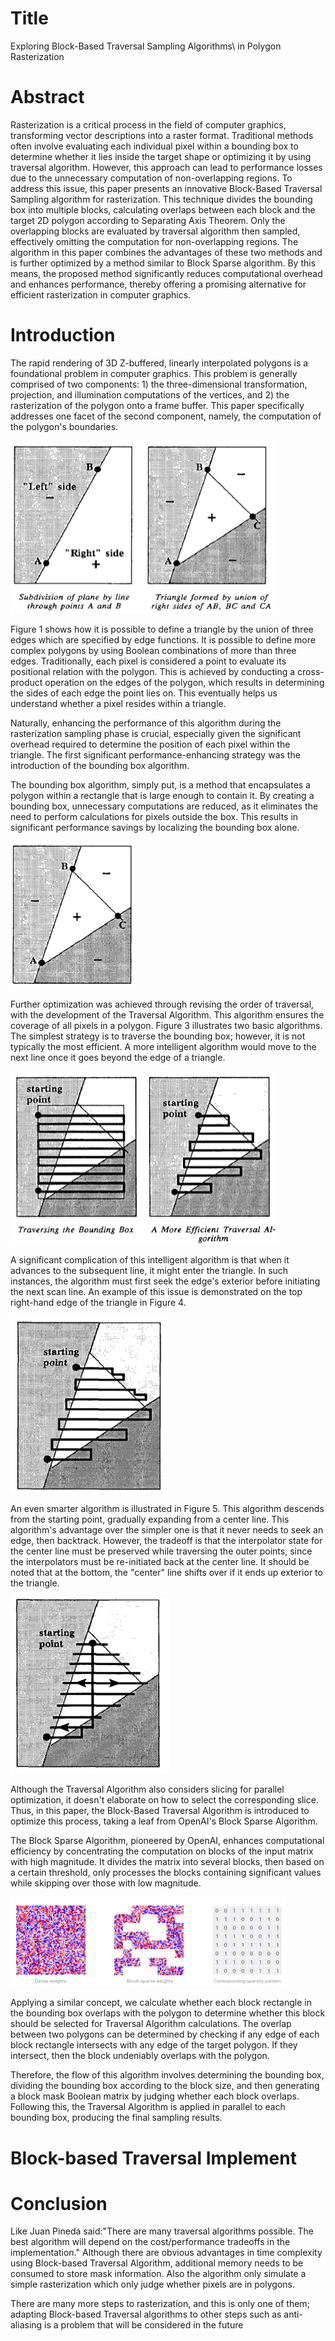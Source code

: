 # Title

Exploring Block-Based Traversal Sampling Algorithms\\  in Polygon Rasterization

# Abstract

Rasterization is a critical process in the field of computer graphics, transforming vector descriptions into a raster format. Traditional methods often involve evaluating each individual pixel within a bounding box to determine whether it lies inside the target shape or optimizing it by using traversal algorithm. However, this approach can lead to performance losses due to the unnecessary computation of non-overlapping regions. To address this issue, this paper presents an innovative Block-Based Traversal Sampling algorithm for rasterization. This technique divides the bounding box into multiple blocks, calculating overlaps  between each block and the target 2D polygon according to Separating Axis Theorem. Only the overlapping blocks are evaluated by traversal algorithm then sampled, effectively omitting the computation for non-overlapping regions. The algorithm in this paper combines the advantages of these two methods and is further optimized by a method similar to Block Sparse algorithm. By this means, the proposed method significantly reduces computational overhead and enhances performance, thereby offering a promising alternative for efficient rasterization in computer graphics.

# Introduction

The rapid rendering of 3D Z-buffered, linearly interpolated polygons is a foundational problem in computer graphics. This problem is generally comprised of two components: 1) the three-dimensional transformation, projection, and illumination computations of the vertices, and 2) the rasterization of the polygon onto a frame buffer. This paper specifically addresses one facet of the second component, namely, the computation of the polygon's boundaries.

<img src="content.assets/image-20230616205307056.png" alt="image-20230616205307056" style="zoom:50%;" />

Figure 1 shows how it is possible to define a triangle by the union of three edges which are specified by edge functions. It is possible to define more complex polygons by using Boolean combinations of more than three edges. Traditionally, each pixel is considered a point to evaluate its positional relation with the polygon. This is achieved by conducting a cross-product operation on the edges of the polygon, which results in determining the sides of each edge the point lies on. This eventually helps us understand whether a pixel resides within a triangle.

Naturally, enhancing the performance of this algorithm during the rasterization sampling phase is crucial, especially given the significant overhead required to determine the position of each pixel within the triangle. The first significant performance-enhancing strategy was the introduction of the bounding box algorithm.

The bounding box algorithm, simply put, is a method that encapsulates a polygon within a rectangle that is large enough to contain it. By creating a bounding box, unnecessary computations are reduced, as it eliminates the need to perform calculations for pixels outside the box. This results in significant performance savings by localizing the bounding box alone.

<img src="content.assets/image-20230616214642419.png" alt="image-20230616214642419" style="zoom:50%;" />

Further optimization was achieved through revising the order of traversal, with the development of the Traversal Algorithm. This algorithm ensures the coverage of all pixels in a polygon. Figure 3 illustrates two basic algorithms. The simplest strategy is to traverse the bounding box; however, it is not typically the most efficient. A more intelligent algorithm would move to the next line once it goes beyond the edge of a triangle.

<img src="content.assets/image-20230616215126692.png" alt="image-20230616215126692" style="zoom:50%;" />

A significant complication of this intelligent algorithm is that when it advances to the subsequent line, it might enter the triangle. In such instances, the algorithm must first seek the edge's exterior before initiating the next scan line. An example of this issue is demonstrated on the top right-hand edge of the triangle in Figure 4.

<img src="content.assets/image-20230616215145449.png" alt="image-20230616215145449" style="zoom:50%;" />

An even smarter algorithm is illustrated in Figure 5. This algorithm descends from the starting point, gradually expanding from a center line. This algorithm's advantage over the simpler one is that it never needs to seek an edge, then backtrack. However, the tradeoff is that the interpolator state for the center line must be preserved while traversing the outer points, since the interpolators must be re-initiated back at the center line. It should be noted that at the bottom, the "center" line shifts over if it ends up exterior to the triangle.

<img src="content.assets/image-20230616221528777.png" alt="image-20230616221528777" style="zoom:50%;" />

Although the Traversal Algorithm also considers slicing for parallel optimization, it doesn't elaborate on how to select the corresponding slice. Thus, in this paper, the Block-Based Traversal Algorithm is introduced to optimize this process, taking a leaf from OpenAI's Block Sparse Algorithm.

The Block Sparse Algorithm, pioneered by OpenAI, enhances computational efficiency by concentrating the computation on blocks of the input matrix with high magnitude. It divides the matrix into several blocks, then based on a certain threshold, only processes the blocks containing significant values while skipping over those with low magnitude.

<img src="content.assets/image-20230616220208861.png" alt="image-20230616220208861" style="zoom:50%;" />

Applying a similar concept, we calculate whether each block rectangle in the bounding box overlaps with the polygon to determine whether this block should be selected for Traversal Algorithm calculations. The overlap between two polygons can be determined by checking if any edge of each block rectangle intersects with any edge of the target polygon. If they intersect, then the block undeniably overlaps with the polygon.

Therefore, the flow of this algorithm involves determining the bounding box, dividing the bounding box according to the block size, and then generating a block mask Boolean matrix by judging whether each block overlaps. Following this, the Traversal Algorithm is applied in parallel to each bounding box, producing the final sampling results.

# Block-based Traversal Implement







# Conclusion

Like Juan Pineda said:"There are many traversal algorithms possible. The best algorithm will depend on the cost/performance tradeoffs in the implementation." Although there are obvious advantages in time complexity using Block-based Traversal Algorithm, additional memory needs to be consumed to store mask information. Also the algorithm only simulate a simple rasterization which only judge whether pixels are in polygons. 

There are many more steps to rasterization, and this is only one of them; adapting Block-based Traversal algorithms to other steps such as anti-aliasing is a problem that will be considered in the future

